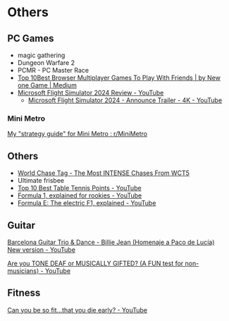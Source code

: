 # Others

## PC Games

- magic gathering
- Dungeon Warfare 2
- PCMR - PC Master Race
- [Top 10Best Browser Multiplayer Games To Play With Friends | by New one Game | Medium](https://medium.com/@gamenewone288/top-10best-browser-multiplayer-games-to-play-with-friends-4162215416c4)
- [Microsoft Flight Simulator 2024 Review - YouTube](https://www.youtube.com/watch?v=K5JqXNiWnMc)
	- [Microsoft Flight Simulator 2024 - Announce Trailer - 4K - YouTube](https://www.youtube.com/watch?v=p3xp-SnZDoY)

### Mini Metro

[My "strategy guide" for Mini Metro : r/MiniMetro](https://www.reddit.com/r/MiniMetro/comments/ceyt26/my_strategy_guide_for_mini_metro/)

## Others

- [World Chase Tag - The Most INTENSE Chases From WCT5](https://www.youtube.com/watch?v=bo8sSGwo1UY)
- Ultimate frisbee
- [Top 10 Best Table Tennis Points - YouTube](https://www.youtube.com/watch?v=dokC3iGTmSw)
- [Formula 1, explained for rookies - YouTube](https://www.youtube.com/watch?v=SSdsncLXLYs)
- [Formula E: The electric F1, explained - YouTube](https://www.youtube.com/watch?v=8foQERR0mc0)

## Guitar

[Barcelona Guitar Trio & Dance - Billie Jean (Homenaje a Paco de Lucía) New version - YouTube](https://www.youtube.com/watch?v=olHI-y3bDaM&ab_channel=MaestrosdelaGuitarra)

[Are you TONE DEAF or MUSICALLY GIFTED? (A FUN test for non-musicians) - YouTube](https://www.youtube.com/watch?v=_jtPdpWgu0w&ab_channel=PardonmyPiano)

## Fitness

[Can you be so fit...that you die early? - YouTube](https://www.youtube.com/watch?v=-3dt7rpvz4g)
